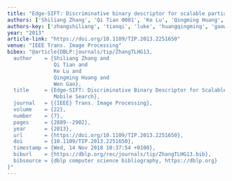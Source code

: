 ```yaml
---
title: "Edge-SIFT: Discriminative binary descriptor for scalable partial-duplicate mobile search"
authors: ['Shiliang Zhang', 'Qi Tian 0001', 'Ke Lu', 'Qingming Huang', 'Wen Gao 0001']
authors-key: ['zhangshiliang', 'tianqi', 'luke', 'huangqingming', 'gaowen']
year: "2013"
article-link: "https://doi.org/10.1109/TIP.2013.2251650"
venue: "IEEE Trans. Image Processing"
bibex: "@article{DBLP:journals/tip/ZhangTLHG13,
  author    = {Shiliang Zhang and
               Qi Tian and
               Ke Lu and
               Qingming Huang and
               Wen Gao},
  title     = {Edge-SIFT: Discriminative Binary Descriptor for Scalable Partial-Duplicate
               Mobile Search},
  journal   = {{IEEE} Trans. Image Processing},
  volume    = {22},
  number    = {7},
  pages     = {2889--2902},
  year      = {2013},
  url       = {https://doi.org/10.1109/TIP.2013.2251650},
  doi       = {10.1109/TIP.2013.2251650},
  timestamp = {Wed, 14 Nov 2018 10:37:54 +0100},
  biburl    = {https://dblp.org/rec/journals/tip/ZhangTLHG13.bib},
  bibsource = {dblp computer science bibliography, https://dblp.org}
}"
---
```

